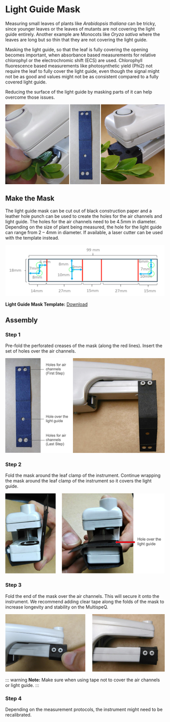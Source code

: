 # Light Guide Mask

Measuring small leaves of plants like *Arabidopsis thaliana* can be tricky, since younger leaves or the leaves of mutants are not covering the light guide entirely. Another example are Monocots like *Oryza sativa* where the leaves are long but so thin that they are not covering the light guide.

Masking the light guide, so that the leaf is fully covering the opening becomes important, when absorbance based measurements for relative chlorophyl or the electrochromic shift (ECS) are used. Chlorophyll fluorescence based measurements like photosynthetic yield (Phi2) not require the leaf to fully cover the light guide, even though the signal might not be as good and values might not be as consistent compared to a fully covered light guide.

Reducing the surface of the light guide by masking parts of it can help overcome those issues.

![MultispeQ without and with a masked light guide](./images/instrument-without-with-mask.png)

## Make the Mask

The light guide mask can be cut out of black construction paper and a leather hole punch can be used to create the holes for the air channels and light guide. The holes for the air channels need to be 4.5mm in diameter. Depending on the size of plant being measured, the hole for the light guide can range from 2 – 4mm in diameter. If available, a laser cutter can be used with the template instead.

![Mask Template](./images/light-guide-mask.png)

**Light Guide Mask Template:** [Download](https://photosynqprod.s3.amazonaws.com/files/specialfeatures/leaf-mask-file.pdf)

## Assembly

### Step 1

Pre-fold the perforated creases of the mask (along the red lines). Insert the set of holes over the air channels.

![Attach the mask to the air channels](./images/assemble-mask-1.png)

### Step 2

Fold the mask around the leaf clamp of the instrument. Continue wrapping the mask around the leaf clamp of the instrument so it covers the light guide.

![Attach the mask to the air channels](./images/assemble-mask-2.png)

### Step 3

Fold the end of the mask over the air channels. This will secure it onto the instrument. We recommend adding clear tape along the folds of the mask to increase longevity and stability on the MultispeQ.

![Fold the end over the air channels](./images/assemble-mask-3.png)

::: warning
**Note:** Make sure when using tape not to cover the air channels or light guide.
:::

### Step 4

Depending on the measurement protocols, the instrument might need to be recalibrated.
